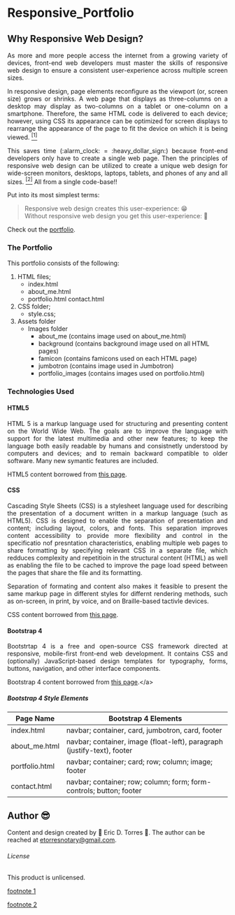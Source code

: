 # Responsive_Portfolio

## Why Responsive Web Design?
<p align="justify">
As more and more people access the internet from a growing variety of devices, front-end web developers must master the skills of responsive web design to ensure a consistent user-experience across multiple screen sizes.
</p>
<p align="justify">
In responsive design, page elements reconfigure as the viewport (or, screen size) grows or shrinks.  A web page that displays as three-columns on a desktop may display as two-columns on a tablet or one-column on a smartphone.  Therefore, the same HTML code is delivered to each device; however, using CSS its appearance can be optimized for screen displays to rearrange the appearance of the page to fit the device on which it is being viewed. <a href="#footnote1"><sup>[1]</sup></a>
</p>
<p align="justify">
This saves time (:alarm_clock: = :heavy_dollar_sign:) because front-end developers only have to create a single web page.  Then the principles of responsive web design can be utilized to create a unique web design for wide-screen monitors, desktops, laptops, tablets, and phones of any and all sizes. <a href="#footnote2"><sup>[2]</sup></a>  All from a single code-base!!
</p>
Put into its most simplest terms:
</br>

> Responsive web design creates this user-experience: :grin: </br>
> Without responsive web design you get this user-experience: :nauseated_face:

Check out the [portfolio](https://etorres-revature.github.io/Responsive_Portfolio/).


### The Portfolio

This portfolio consists of the following:

1. HTML files;
    * index.html
    * about_me.html
    * portfolio.html
    contact.html
1. CSS folder;
     * style.css;
1. Assets folder
    * Images folder
        * about_me (contains image used on about_me.html)
        * background (contains background image used on all HTML pages)
        * famicon (contains famicons used on each HTML page)
        * jumbotron (contains image used in Jumbotron)
        * portfolio_images (contains images used on portfolio.html)

### Technologies Used

#### HTML5

<p align="justify">
HTML 5 is a markup language used for structuring and presenting content on the World Wide Web.  The goals are to improve the language with support for the latest multimedia and other new features; to keep the language both easily readable by humans and consistnetly understood by computers and devices; and to remain backward compatible to older software.  Many new symantic features are included.
</p>

HTML5 content borrowed from <a target="_blank" rel="noopener noreferrer">[this page](https://en.wikipedia.org/wiki/HTML5).</a>

#### CSS

<p align="justify">
Cascading Style Sheets (CSS) is a stylesheet language used for describing the presentation of a document written in a markup language (such as HTML5).  CSS is designed to enable the separation of presentation and content; including layout, colors, and fonts.  This separation improves content accessibility to provide more flexibility and control in the specificatio nof presntation characteristics, enabling multiple web pages to share formatting by specifying relevant CSS in a separate file, which redduces complexity and repetitioin in the structural content (HTML) as well as enabling the file to be cached to improve the page load speed between the pages that share the file and its formatting.
</p>
<p align="justify">
Separation of formating and content also makes it feasible to present the same markup page in different styles for differnt rendering methods, such as on-screen, in print, by voice, and on Braille-based tactivle devices.  
</p>

CSS content borrowed from <a target="_blank" rel="noopener noreferrer">[this page](https://en.wikipedia.org/wiki/Cascading_Style_Sheets).</a>

#### Bootstrap 4

<p align="justify">
Bootstrtap 4 is a free and open-source CSS framework directed at responsive, mobile-first front-end web development.  It contains CSS and (optionally) JavaScript-based design templates for typography, forms, buttons, navigation, and other interface components.  
</p>

Bootstrap 4 content borrowed from <a target="_blank" rel="noopener noreferrer">[this page](https://en.wikipedia.org/wiki/Bootstrap_(front-end_framework)).</a>

##### Bootstrap 4 Style Elements

| Page Name | Bootstrap 4 Elements |
|-----------|----------------------|
|index.html | navbar; container, card, jumbotron, card, footer |
|about_me.html | navbar; container, image (float-left), paragraph (justify-text), footer |
|portfolio.html | navbar; container; card; row; column; image; footer |
|contact.html | navbar; container; row; column; form; form-controls; button; footer |

## Author :sunglasses:

Content and design created by :green_heart: Eric D. Torres :green_heart:.  The author can be reached at etorresnotary@gmail.com. 


###### License

This product is unlicensed.

<a name="footnote1">[footnote 1](https://blog.hubspot.com/marketing/responsive-design-list)</a>

<a name="footnote2">[footnote 2](https://www.nngroup.com/articles/responsive-web-design-definition/)</a>